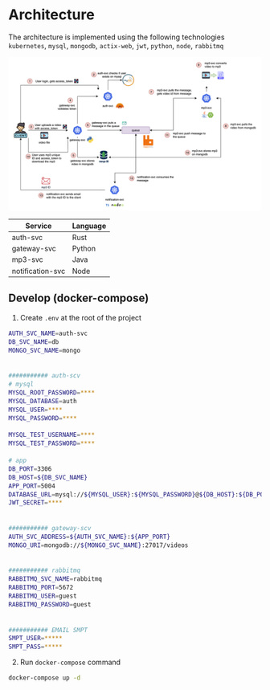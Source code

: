 # Architecture

The architecture is implemented using the following technologies `kubernetes`, `mysql`, `mongodb`, `actix-web`, `jwt`, `python`, `node`, `rabbitmq`

![](./docs/img/arch_summary.png)


| Service            | Language |
|--------------------|----------|
| auth-svc           | Rust     |
| gateway-svc        | Python   |
| mp3-svc            | Java     |
| notification-svc   | Node     |



## Develop (docker-compose)

1. Create `.env` at the root of the project

```sh
AUTH_SVC_NAME=auth-svc
DB_SVC_NAME=db
MONGO_SVC_NAME=mongo


########### auth-scv
# mysql
MYSQL_ROOT_PASSWORD=****
MYSQL_DATABASE=auth
MYSQL_USER=****
MYSQL_PASSWORD=****

MYSQL_TEST_USERNAME=****
MYSQL_TEST_PASSWORD=****

# app
DB_PORT=3306
DB_HOST=${DB_SVC_NAME}
APP_PORT=5004
DATABASE_URL=mysql://${MYSQL_USER}:${MYSQL_PASSWORD}@${DB_HOST}:${DB_PORT}/${MYSQL_DATABASE}
JWT_SECRET=****


########### gateway-scv
AUTH_SVC_ADDRESS=${AUTH_SVC_NAME}:${APP_PORT}
MONGO_URI=mongodb://${MONGO_SVC_NAME}:27017/videos


########### rabbitmq
RABBITMQ_SVC_NAME=rabbitmq
RABBITMQ_PORT=5672
RABBITMQ_USER=guest
RABBITMQ_PASSWORD=guest


########### EMAIL SMPT
SMPT_USER=*****
SMPT_PASS=*****
```


2. Run `docker-compose` command

```sh
docker-compose up -d
```
